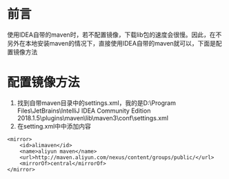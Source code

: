 # 前言

使用IDEA自带的maven时，若不配置镜像，下载lib包的速度会很慢。因此，在不另外在本地安装maven的情况下，直接使用IDEA自带的maven就可以，下面是配置镜像方法

# 配置镜像方法

1. 找到自带maven目录中的settings.xml，我的是D:\Program Files\JetBrains\IntelliJ IDEA Community Edition 2018.1.5\plugins\maven\lib\maven3\conf\settings.xml
2. 在setting.xml中<mirrors></mirrors>中添加内容

```
<mirror>
    <id>alimaven</id>
    <name>aliyun maven</name>
    <url>http://maven.aliyun.com/nexus/content/groups/public/</url>
    <mirrorOf>central</mirrorOf>       
</mirror>
```